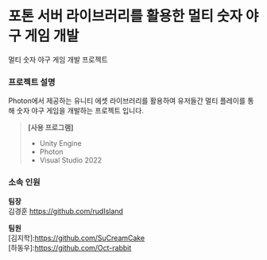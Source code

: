 # 포톤 서버 라이브러리를 활용한 멀티 숫자 야구 게임 개발
멀티 숫자 야구 게임 개발 프로젝트

### 프로젝트 설명
Photon에서 제공하는 유니티 에셋 라이브러리를 활용하여 유저들간 멀티 플레이를 통해 숫자 야구 게임을 개발하는 프로젝트 입니다.<br/>
> **[사용 프로그램]**<br/>
  > - Unity Engine
  > - Photon
> - Visual Studio 2022

### 소속 인원
**팀장**<br/>
김경훈 https://github.com/rudIsland
<br/>

**팀원**<br/>
[김지학]:https://github.com/SuCreamCake
<br/>
[하동우]:https://github.com/Oct-rabbit
